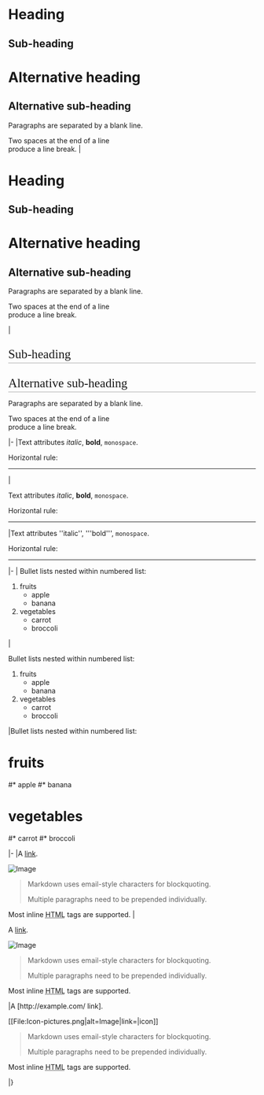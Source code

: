 Heading
=======

Sub-heading
-----------

# Alternative heading

## Alternative sub-heading

Paragraphs are separated 
by a blank line.

Two spaces at the end of a line  
produce a line break.
</syntaxhighlight>
|
<syntaxhighlight lang="html">
<h1>Heading</h1>

<h2>Sub-heading</h2>

<h1>Alternative heading</h1>

<h2>Alternative sub-heading</h2>

<p>Paragraphs are separated
by a blank line.</p>

<p>Two spaces at the end of a line<br />
produce a line break.</p>
</syntaxhighlight>
|<div style="overflow: hidden; page-break-after: avoid;
font-size: 1.8em; font-family: Georgia,Times,serif; margin-top: 1em; margin-bottom: 0.25em; line-height: 1.3; padding: 0; border-bottom: 1px solid #AAAAAA;>Heading</div>

<div style="overflow: hidden; page-break-after: avoid;
font-size: 1.5em; font-family: Georgia,Times,serif; margin-top: 1em; margin-bottom: 0.25em; line-height: 1.3; padding: 0; border-bottom: 1px solid #AAAAAA;>Sub-heading</div>

<div style="overflow: hidden; page-break-after: avoid;
font-size: 1.8em; font-family: Georgia,Times,serif; margin-top: 1em; margin-bottom: 0.25em; line-height: 1.3; padding: 0; border-bottom: 1px solid #AAAAAA;>Alternative heading</div>

<div style="overflow: hidden; page-break-after: avoid;
font-size: 1.5em; font-family: Georgia,Times,serif; margin-top: 1em; margin-bottom: 0.25em; line-height: 1.3; padding: 0; border-bottom: 1px solid #AAAAAA;>Alternative sub-heading</div>

Paragraphs are separated
by a blank line.

Two spaces at the end of a line<br />
produce a line break.

|-
|<syntaxhighlight lang="md">Text attributes _italic_, **bold**, `monospace`.

Horizontal rule:

---

</syntaxhighlight>
|
<syntaxhighlight lang="html"><p>Text attributes <em>italic</em>, <strong>bold</strong>, <code>monospace</code>.</p>

<p>Horizontal rule:</p>

<hr />

</syntaxhighlight>
|Text attributes ''italic'', '''bold''', <code>monospace</code>.</p>

Horizontal rule:

<hr />

|-
|<syntaxhighlight lang="md">
Bullet lists nested within numbered list:

  1. fruits
     * apple
     * banana
  2. vegetables
     - carrot
     - broccoli
  
</syntaxhighlight>
|
<syntaxhighlight lang="html"><p>Bullet lists nested within numbered list:</p>

<ol>
  <li>fruits <ul>
      <li>apple</li>
      <li>banana</li>
  </ul></li>
  <li>vegetables <ul>
      <li>carrot</li>
      <li>broccoli</li>
  </ul></li>
</ol>

</syntaxhighlight>
|Bullet lists nested within numbered list:

# fruits
#* apple
#* banana
# vegetables
#* carrot
#* broccoli

|-
|<syntaxhighlight lang="md">A [link](http://example.com).

![Image](Icon-pictures.png "icon")

> Markdown uses email-style
characters for blockquoting.
>
> Multiple paragraphs need to be prepended individually.

Most inline <abbr title="Hypertext Markup Language">HTML</abbr> tags are supported.
</syntaxhighlight>
|
<syntaxhighlight lang="html"><p>A <a href="http://example.com">link</a>.</p>

<p><img alt="Image" title="icon" src="Icon-pictures.png" /></p>

<blockquote>
<p>Markdown uses email-style characters for blockquoting.</p>
<p>Multiple paragraphs need to be prepended individually.</p>
</blockquote>

<p>Most inline <abbr title="Hypertext Markup Language">HTML</abbr> tags are supported.</p>

</syntaxhighlight>
|A [http://example.com/ link].

[[File:Icon-pictures.png|alt=Image|link=|icon]]

<blockquote>
Markdown uses email-style characters for blockquoting.

Multiple paragraphs need to be prepended individually.
</blockquote>

Most inline <abbr title="Hypertext Markup Language">HTML</abbr> tags are supported.

<!-- Spare row markup
|-
|<syntaxhighlight lang="md">m
</syntaxhighlight>
|
<syntaxhighlight lang="html">h
</syntaxhighlight>
|end
 -->
|}
